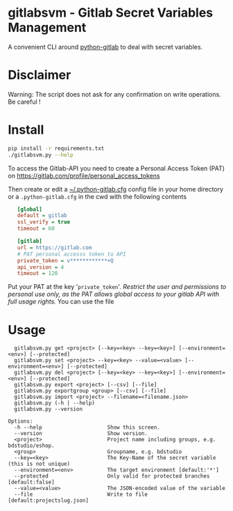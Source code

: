 # gitlabsvm - Gitlab Secret Variables Management

A convenient CLI around [python-gitlab](https://github.com/python-gitlab/python-gitlab) to deal with secret variables.

# Disclaimer

Warning: The script does not ask for any confirmation on write operations. Be careful !

# Install

```bash
pip install -r requirements.txt
./gitlabsvm.py --help
```

To access the Gitlab-API you need to create a Personal Access Token (PAT) on https://gitlab.com/profile/personal_access_tokens

  Then create or edit a [~/.python-gitlab.cfg](python-gitlab.cfg) config file in your home directory 
  or a `.python-gitlab.cfg` in the cwd with the following contents

  ```ini
     [global]
     default = gitlab
     ssl_verify = true
     timeout = 60

     [gitlab]
     url = https://gitlab.com
     # PAT personal accesss token to API
     private_token = v************+Q
     api_version = 4
     timeout = 120
  ```

  Put your PAT at the key '`private_token`'. 
  _Restrict the user and permissions to personal use only, as the PAT allows global access to your gitlab API with full usage rights._
  You can use the file 
# Usage

```
  gitlabsvm.py get <project> [--key=<key> --key=<key>] [--environment=<env>] [--protected]
  gitlabsvm.py set <project> --key=<key> --value=<value> [--environment=<env>] [--protected]
  gitlabsvm.py del <project> [--key=<key> --key=<key>] [--environment=<env>] [--protected]
  gitlabsvm.py export <project> [--csv] [--file]
  gitlabsvm.py exportgroup <group> [--csv] [--file]
  gitlabsvm.py import <project> --filename=<filename.json>
  gitlabsvm.py (-h | --help)
  gitlabsvm.py --version

Options:
  -h --help                     Show this screen.
  --version                     Show version.
  <project>                     Project name including groups, e.g. bdstudio/eshop.
  <group>                       Groupname, e.g. bdstudio
  --key=<key>                   The Key-Name of the secret variable (this is not unique)
  --environment=<env>           The target environment [default:'*']
  --protected                   Only valid for protected branches [default:false]
  --value=<value>               The JSON-encoded value of the variable
  --file                        Write to file  [default:projectslug.json]

  ```

